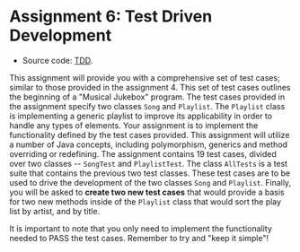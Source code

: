 # Assignment 6: Test Driven Development

  - Source code: [TDD][Code1].


This assignment will provide you with a comprehensive set of test cases; similar to those provided in the assignment 4.
This set of test cases outlines the beginning of a "Musical Jukebox" program. The test cases provided in the assignment
specify two classes `Song` and `Playlist`. The `Playlist` class is implementing a generic playlist to improve its
applicability in order to handle any types of elements. Your assignment is to implement the functionality defined by the
test cases provided. This assignment will utilize a number of Java concepts, including polymorphism, generics and method
overriding or redefining. The assignment contains 19 test cases, divided over two classes -- `SongTest` and
`PlaylistTest`. The class `AllTests` is a test suite that contains the previous two test classes. These test cases are
to be used to drive the development of the two classes `Song` and `Playlist`. Finally, you will be asked to **create two
new test cases** that would provide a basis for two new methods inside of the `Playlist` class that would sort the play
list by artist, and by title.

It is important to note that you only need to implement the functionality needed to PASS the test cases. Remember to try
and "keep it simple"!



[Code1]: https://github.com/MarcoXZh/OOPJavaCourse/blob/master/Assignment6%20Test%20Driven%20Development/TDD/
